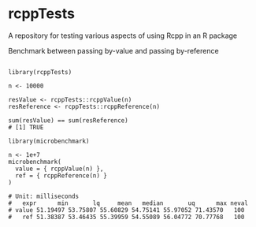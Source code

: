 # rcppTests

A repository for testing various aspects of using Rcpp in an R package

Benchmark between passing by-value and passing by-reference
```

library(rcppTests)

n <- 10000

resValue <- rcppTests::rcppValue(n)
resReference <- rcppTests::rcppReference(n)

sum(resValue) == sum(resReference)
# [1] TRUE

library(microbenchmark)

n <- 1e+7
microbenchmark(
  value = { rcppValue(n) },
  ref = { rcppReference(n) }
)

# Unit: milliseconds
#   expr      min       lq     mean   median       uq      max neval
# value 51.19497 53.75807 55.60829 54.75141 55.97052 71.43570   100
#   ref 51.38387 53.46435 55.39959 54.55089 56.04772 70.77768   100

```

